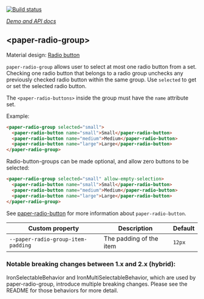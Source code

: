 [![Build status](https://travis-ci.org/PolymerElements/paper-radio-group.svg?branch=master)](https://travis-ci.org/PolymerElements/paper-radio-group)

_[Demo and API docs](https://elements.polymer-project.org/elements/paper-radio-group)_


## &lt;paper-radio-group&gt;

Material design: [Radio button](https://www.google.com/design/spec/components/selection-controls.html#selection-controls-radio-button)

`paper-radio-group` allows user to select at most one radio button from a set.
Checking one radio button that belongs to a radio group unchecks any
previously checked radio button within the same group. Use
`selected` to get or set the selected radio button.

The `<paper-radio-buttons>` inside the group must have the `name` attribute
set.

Example:

```html
<paper-radio-group selected="small">
  <paper-radio-button name="small">Small</paper-radio-button>
  <paper-radio-button name="medium">Medium</paper-radio-button>
  <paper-radio-button name="large">Large</paper-radio-button>
</paper-radio-group>
```

Radio-button-groups can be made optional, and allow zero buttons to be selected:

```html
<paper-radio-group selected="small" allow-empty-selection>
  <paper-radio-button name="small">Small</paper-radio-button>
  <paper-radio-button name="medium">Medium</paper-radio-button>
  <paper-radio-button name="large">Large</paper-radio-button>
</paper-radio-group>
```

See <a href="paper-radio-button">paper-radio-button</a> for more
information about `paper-radio-button`.

| Custom property | Description | Default |
| --- | --- | --- |
| `--paper-radio-group-item-padding` | The padding of the item | `12px` |

### Notable breaking changes between 1.x and 2.x (hybrid):

IronSelectableBehavior and IronMultiSelectableBehavior, which are used by
paper-radio-group, introduce multiple breaking changes. Please see the README
for those behaviors for more detail.
